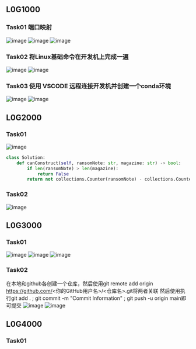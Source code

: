 ## L0G1000
### Task01 端口映射
![image](https://github.com/user-attachments/assets/ea940945-97ec-411e-b9d0-525a475a0759)
![image](https://github.com/user-attachments/assets/ef2ecb42-dfea-4d71-a071-c6a921925a6b)
![image](https://github.com/user-attachments/assets/7d48bbbd-a4bc-4d2c-a661-61c0e1c9c4ad)

### Task02 将Linux基础命令在开发机上完成一遍
![image](https://github.com/user-attachments/assets/05ab9056-985a-4b7f-9240-83fc62e44403)
![image](https://github.com/user-attachments/assets/2cef1232-96c3-4bda-b2fe-7eed4d0506ad)

### Task03 使用 VSCODE 远程连接开发机并创建一个conda环境
![image](https://github.com/user-attachments/assets/230518f7-5340-449d-87c0-193d5a2763ae)
![image](https://github.com/user-attachments/assets/0dcbcb9e-7c3e-4216-8ec1-c8bd78f85d7b)

## L0G2000
### Task01 
![image](https://github.com/user-attachments/assets/7099e4cf-8ba8-45ad-8bfc-a49a21187156)
```python
class Solution:
    def canConstruct(self, ransomNote: str, magazine: str) -> bool:
        if len(ransomNote) > len(magazine):
            return False
        return not collections.Counter(ransomNote) - collections.Counter(magazine)
```
### Task02
![image](https://github.com/user-attachments/assets/9f516951-4372-406a-a4c5-3a2cd1eb6fff)


## L0G3000
### Task01

![image](https://github.com/user-attachments/assets/33b71d53-5578-4071-97f3-cefcee9e6e57)
![image](https://github.com/user-attachments/assets/5690ceaa-9cb9-4d3b-83a9-c4655a9df069)
![image](https://github.com/user-attachments/assets/74bd4a30-553c-4572-91a0-abc77ca0b966)

### Task02
在本地和github各创建一个仓库，然后使用git remote add origin https://github.com/<你的GitHub用户名>/<仓库名>.git将两者关联
然后使用执行git add . ; git commit -m "Commit Information" ; git push -u origin main即可提交
![image](https://github.com/user-attachments/assets/84111fd2-ea11-4a43-8508-2497456f24c9)
![image](https://github.com/user-attachments/assets/22598438-a2c2-4040-be1e-27dab7e0f377)

## L0G4000
### Task01

